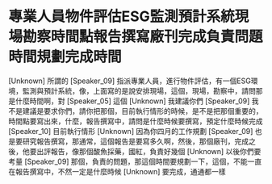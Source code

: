 # 專業人員物件評估ESG監測預計系統現場勘察時間點報告撰寫廠刊完成負責問題時間規劃完成時間

[Unknown] 所謂的
[Speaker_09] 指派專業人員，進行物件評估，有一個ESG環境，監測與預計系統，像，上面寫的是說安排現場，這個，現場，勘察中，請問那是什麼時間啊，對
[Speaker_05] 這個
[Unknown] 我建議你們
[Speaker_09] 我不是建議是要求你們，請你把那個，目前執行情形的時候，是不是把那個重要的，時間點要寫出來，什麼，報告撰寫中，請問是什麼時候要撰寫，預定什麼時候完成
[Speaker_10] 目前執行情形
[Unknown] 因為你四月的工作規劃
[Speaker_09] 也是要研究報告撰寫，那通常，這個報告是要寫多久啊，然後，那個廠刊，完成之後，他要出評報告，像那個酸魚採藥，國紅，負責好幾個
[Unknown] 以後你們要考量
[Speaker_09] 那個，負責的問題，那這個時間要規劃一下，這個，不能一直在報告撰寫中，不然一定是什麼時候
[Unknown] 要完成，通通都一樣